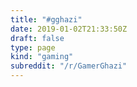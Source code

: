 ```yaml
---
title: "#gghazi"
date: 2019-01-02T21:33:50Z
draft: false
type: page
kind: "gaming"
subreddit: "/r/GamerGhazi"
---
```

